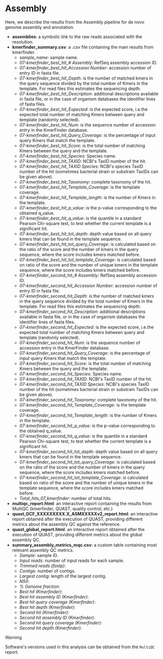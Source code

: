 # Assembly

Here, we describe the results from the Assembly pipeline for de novo genome assembly and annotation.

* **assemblies**: a symbolic link to the raw reads associated with the resolution.
* **kmerfinder_summary.csv**: a .csv file containing the main results from kmerfinder.
  * *sample_name*: sample name.
  * *07-kmerfinder_best_hit_# Assembly*: RefSeq assembly accession ID.
  * *07-kmerfinder_best_hit_Accession Number*: accession number of entry ID in fasta file.
  * *07-kmerfinder_best_hit_Depth*: is the number of matched kmers in the query sequence divided by the total number of Kmers in the template. For read files this estimates the sequencing depth.
  * *07-kmerfinder_best_hit_Description*: additional descriptions available in fasta file, or in the case of organism databases the identifier lines of fasta files.
  * *07-kmerfinder_best_hit_Expected*: is the expected score, i.e.the expected total number of matching Kmers between query and template (randomly selected).
  * *07-kmerfinder_best_hit_Num*: is the sequence number of accession entry in the KmerFinder database.
  * *07-kmerfinder_best_hit_Query_Coverage*: is the percentage of input query Kmers that match the template.
  * *07-kmerfinder_best_hit_Score*: is the total number of matching Kmers between the query and the template.
  * *07-kmerfinder_best_hit_Species*: Species name.
  * *07-kmerfinder_best_hit_TAXID*: NCBI's TaxID number of the hit.
  * *07-kmerfinder_best_hit_TAXID Species*: NCBI's species TaxID number of the hit (sometimes bacterial strain or substrain TaxIDs can be given above).
  * *07-kmerfinder_best_hit_Taxonomy*: complete taxonomy of the hit.
  * *07-kmerfinder_best_hit_Template_Coverage*: is the template coverage.
  * *07-kmerfinder_best_hit_Template_length*: is the number of Kmers in the template.
  * *07-kmerfinder_best_hit_p_value*: is the p-value corresponding to the obtained q_value.
  * *07-kmerfinder_best_hit_q_value*: is the quantile in a standard Pearson Chi-square test, to test whether the current template is a significant hit.
  * *07-kmerfinder_best_hit_tot_depth*: depth value based on all query kmers that can be found in the template sequence.
  * *07-kmerfinder_best_hit_tot_query_Coverage*: is calculated based on the ratio of the score and the number of kmers in the query sequence, where the score includes kmers matched before.
  * *07-kmerfinder_best_hit_tot_template_Coverage*: is calculated based on ratio of the score and the number of unique kmers in the template sequence, where the score includes kmers matched before.
  * *07-kmerfinder_second_hit_# Assembly*: RefSeq assembly accession ID.
  * *07-kmerfinder_second_hit_Accession Number*: accession number of entry ID in fasta file.
  * *07-kmerfinder_second_hit_Depth*: is the number of matched kmers in the query sequence divided by the total number of Kmers in the template. For read files this estimates the sequencing depth.
  * *07-kmerfinder_second_hit_Description*:  additional descriptions available in fasta file, or in the case of organism databases the identifier lines of fasta files.
  * *07-kmerfinder_second_hit_Expected*: is the expected score, i.e.the expected total number of matching Kmers between query and template (randomly selected).
  * *07-kmerfinder_second_hit_Num*: is the sequence number of accession entry in the KmerFinder database.
  * *07-kmerfinder_second_hit_Query_Coverage*: is the percentage of input query Kmers that match the template.
  * *07-kmerfinder_second_hit_Score*: is the total number of matching Kmers between the query and the template.
  * *07-kmerfinder_second_hit_Species*: Species name.
  * *07-kmerfinder_second_hit_TAXID*: NCBI's TaxID number of the hit.
  * *07-kmerfinder_second_hit_TAXID Species*: NCBI's species TaxID number of the hit (sometimes bacterial strain or substrain TaxIDs can be given above).
  * *07-kmerfinder_second_hit_Taxonomy*: complete taxonomy of the hit.
  * *07-kmerfinder_second_hit_Template_Coverage*: is the template coverage.
  * *07-kmerfinder_second_hit_Template_length*: is the number of Kmers in the template.
  * *07-kmerfinder_second_hit_p_value*: is the p-value corresponding to the obtained q_value.
  * *07-kmerfinder_second_hit_q_value*: is the quantile in a standard Pearson Chi-square test, to test whether the current template is a significant hit.
  * *07-kmerfinder_second_hit_tot_depth*: depth value based on all query kmers that can be found in the template sequence.
  * *07-kmerfinder_second_hit_tot_query_Coverage*: is calculated based on the ratio of the score and the number of kmers in the query sequence, where the score includes kmers matched before.
  * *07-kmerfinder_second_hit_tot_template_Coverage*: is calculated based on ratio of the score and the number of unique kmers in the template sequence, where the score includes kmers matched before.
  * *Total_hits_07_kmerfinder*: number of total hits.
* **multiqc_report.html**: an interactive report containing the results from MultiQC (kmerfinder, QUAST, quality control, etc.)
* **quast_GCF_XXXXXXXXX.X_ASMXXXXXv2_report.html**: an interactive report obtained after the execution of QUAST, providing different metrics about the assembly QC against the reference.
* **quast_global_report.html**: an interactive report obtained after the execution of QUAST, providing different metrics about the global assembly QC.
* **summary_assembly_metrics_mqc.csv**: a custom table containing most relevant assembly QC metrics.
  * *Sample*: sample ID.
  * *Input reads*: number of input reads for each sample.
  * *Trimmed reads (fastp)*:
  * *Contigs*: number of contigs.
  * *Largest contig*: length of the largest contig.
  * *N50*:
  * *% Genome fraction*:
  * *Best hit (Kmerfinder)*: 
  * *Best hit assembly ID (Kmerfinder)*:
  * *Best hit query coverage (Kmerfinder)*:
  * *Best hit depth (Kmerfinder)*:
  * *Second hit (Kmerfinder)*:
  * *Second hit assembly ID (Kmerfinder)*:
  * *Second hit query coverage (Kmerfinder)*:
  * *Second hit depth (Kmerfinder)*:

> [!WARNING]
> Software's versions used in this analysis can be obtained from the  `MultiQC` report.